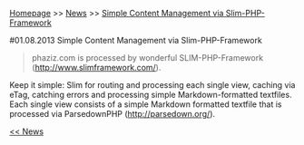 <a href="http://phaziz.com" title="Homepage">Homepage</a>  &gt;&gt; <a href="http://phaziz.com/news" title="News">News</a> &gt;&gt; <a href="http://phaziz.com/news/2013-08-01-slim-cms" title="Simple Content Management via Slim-PHP-Framework...">Simple Content Management via Slim-PHP-Framework</a>

#01.08.2013 Simple Content Management via Slim-PHP-Framework

> phaziz.com is processed by wonderful SLIM-PHP-Framework (<a href="http://www.slimframework.com/" title="SLIM" onclick="window.open(this.href);return false;">http://www.slimframework.com/</a>).

Keep it simple: Slim for routing and processing each single view, caching via eTag, catching errors and processing simple Markdown-formatted textfiles. Each single view consists of a simple Markdown formatted textfile that is processed via ParsedownPHP (<a href="http://parsedown.org/" onclick="window.open(this.href);return false;" title="Visit Parsedown on GitHub">http://parsedown.org/</a>).

<a href="http://phaziz.com/news" title="News">&lt;&lt; News</a>